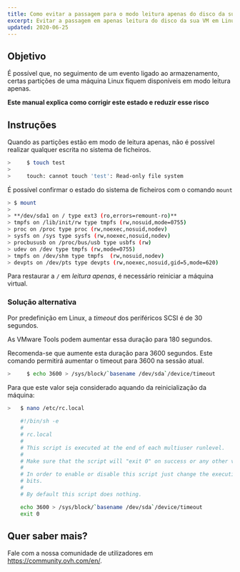 ```yaml
---
title: Como evitar a passagem para o modo leitura apenas do disco da sua VM em Linux
excerpt: Evitar a passagem em apenas leitura do disco da sua VM em Linux
updated: 2020-06-25
---
```


## Objetivo

É possível que, no seguimento de um evento ligado ao armazenamento, certas partições de uma máquina Linux fiquem disponíveis em modo leitura apenas.

**Este manual explica como corrigir este estado e reduzir esse risco**

## Instruções

Quando as partições estão em modo de leitura apenas, não é possível realizar qualquer escrita no sistema de ficheiros.

```sh
>     $ touch test
>
>     touch: cannot touch 'test': Read-only file system
```

É possível confirmar o estado do sistema de ficheiros com o comando `mount`

```sh
> $ mount
>
> **/dev/sda1 on / type ext3 (ro,errors=remount-ro)**
> tmpfs on /lib/init/rw type tmpfs (rw,nosuid,mode=0755)
> proc on /proc type proc (rw,noexec,nosuid,nodev)
> sysfs on /sys type sysfs (rw,noexec,nosuid,nodev)
> procbususb on /proc/bus/usb type usbfs (rw)
> udev on /dev type tmpfs (rw,mode=0755)
> tmpfs on /dev/shm type tmpfs  (rw,nosuid,nodev)
> devpts on /dev/pts type devpts (rw,noexec,nosuid,gid=5,mode=620)
```

Para restaurar a `/` em *leitura apenas*, é necessário reiniciar a máquina virtual.

### Solução alternativa

Por predefinição em Linux, a *timeout* dos periféricos SCSI é de 30 segundos.

As VMware Tools podem aumentar essa duração para 180 segundos.

Recomenda-se que aumente esta duração para 3600 segundos. Este comando permitirá aumentar o timeout para 3600 na sessão atual.

```sh
>     $ echo 3600 > /sys/block/`basename /dev/sda`/device/timeout
```

Para que este valor seja considerado aquando da reinicialização da máquina:

```sh
>   $ nano /etc/rc.local 
	
	#!/bin/sh -e
	#
	# rc.local
	#
	# This script is executed at the end of each multiuser runlevel.
	#
	# Make sure that the script will "exit 0" on success or any other value on error.
	#
	# In order to enable or disable this script just change the execution
	# bits.
	#
	# By default this script does nothing.

	echo 3600 > /sys/block/`basename /dev/sda`/device/timeout
	exit 0
```

## Quer saber mais?

Fale com a nossa comunidade de utilizadores em <https://community.ovh.com/en/>.
